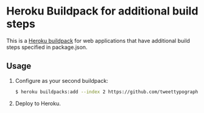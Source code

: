 # Heroku Buildpack for additional build steps

This is a [Heroku buildpack](http://devcenter.heroku.com/articles/buildpacks) for web applications that have additional build steps specified in package.json.

## Usage

1. Configure as your second buildpack:

   ```bash
   $ heroku buildpacks:add --index 2 https://github.com/tweettypography/heroku-buildpack-webpack
   ```

2. Deploy to Heroku.
